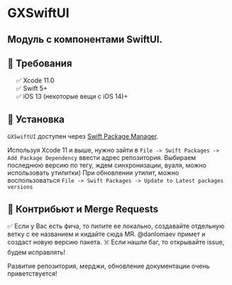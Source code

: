 # GXSwiftUI

## Модуль с компонентами SwiftUI.

## 🔷 Требования

&nbsp;&nbsp;&nbsp;&nbsp;&nbsp;✅ Xcode 11.0  
&nbsp;&nbsp;&nbsp;&nbsp;&nbsp;✅ Swift 5+  
&nbsp;&nbsp;&nbsp;&nbsp;&nbsp;✅ iOS 13 (некоторые вещи с iOS 14)+  

## 🔷 Установка

`GXSwiftUI` доступен через [Swift Package Manager](https://swift.org/package-manager).

Используя Xcode 11 и выше, нужно зайти в  `File -> Swift Packages -> Add Package Dependency` ввести адрес репозитория. 
Выбираем последнюю версию по тегу, ждем синхронизации, вуаля, можно использовать утилитки) 
При обновлении утилит, можно воспользоваться `File -> Swift Packages -> Update to Latest packages versions`

## 🔷 Контрибьют и Merge Requests

✅ Если у Вас есть фича, то пилите ее локально, создавайте отдельную ветку с ее названием и кидайте сюда MR. @danlomaev примет и создаст новую версию пакета.
☠️ Если нашли баг, то открывайте issue, будем исправлять!

Развитие репозитория, мерджи, обновление документации очень приветствуется! 
